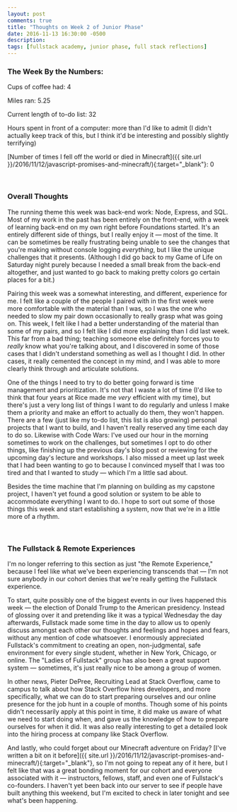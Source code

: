 ```yaml
---
layout: post
comments: true
title: "Thoughts on Week 2 of Junior Phase"
date: 2016-11-13 16:30:00 -0500
description: 
tags: [fullstack academy, junior phase, full stack reflections]
---
```


### The Week By the Numbers:

Cups of coffee had: 4

Miles ran: 5.25

Current length of to-do list: 32

Hours spent in front of a computer: more than I'd like to admit (I didn't actually keep track of this, but I think it'd be interesting and possibly slightly terrifying)

[Number of times I fell off the world or died in Minecraft]({{ site.url }}/2016/11/12/javascript-promises-and-minecraft/){:target="_blank"}: 0

<br/>

### Overall Thoughts

The running theme this week was back-end work: Node, Express, and SQL. Most of my work in the past has been entirely on the front-end, with a week of learning back-end on my own right before Foundations started. It's an entirely different side of things, but I really enjoy it — most of the time. It can be sometimes be really frustrating being unable to see the changes that you're making without console logging *everything*, but I like the unique challenges that it presents. (Although I did go back to my Game of Life on Saturday night purely because I needed a small break from the back-end altogether, and just wanted to go back to making pretty colors go certain places for a bit.)

Pairing this week was a somewhat interesting, and different, experience for me. I felt like a couple of the people I paired with in the first week were more comfortable with the material than I was, so I was the one who needed to slow my pair down occasionally to really grasp what was going on. This week, I felt like I had a better understanding of the material than some of my pairs, and so I felt like I did more explaining than I did last week. This far from a bad thing; teaching someone else definitely forces you to *really* know what you're talking about, and I discovered in some of those cases that I didn't understand something as well as I thought I did. In other cases, it really cemented the concept in my mind, and I was able to more clearly think through and articulate solutions.

One of the things I need to try to do better going forward is time management and prioritization. It's not that I waste a lot of time (I'd like to think that four years at Rice made me *very* efficient with my time), but there's just a very long list of things I want to do regularly and unless I make them a priority and make an effort to actually do them, they won't happen. There are a few (just like my to-do list, this list is also growing) personal projects that I want to build, and I haven't really reserved any time each day to do so. Likewise with Code Wars: I've used our hour in the morning sometimes to work on the challenges, but sometimes I opt to do other things, like finishing up the previous day's blog post or reviewing for the upcoming day's lecture and workshops. I also missed a meet up last week that I had been wanting to go to because I convinced myself that I was too tired and that I wanted to study — which I'm a little sad about.

Besides the time machine that I'm planning on building as my capstone project, I haven't yet found a good solution or system to be able to accommodate everything I want to do. I hope to sort out some of those things this week and start establishing a system, now that we're in a little more of a rhythm.

<br/>

### The Fullstack & Remote Experiences

I'm no longer referring to this section as just "the Remote Experience," because I feel like what we've been experiencing transcends that — I'm not sure anybody in our cohort denies that we're really getting the Fullstack experience.

To start, quite possibly one of the biggest events in our lives happened this week — the election of Donald Trump to the American presidency. Instead of glossing over it and pretending like it was a typical Wednesday the day afterwards, Fullstack made some time in the day to allow us to openly discuss amongst each other our thoughts and feelings and hopes and fears, without any mention of code whatsoever. I enormously appreciated Fullstack's commitment to creating an open, non-judgmental, safe environment for every single student, whether in New York, Chicago, or online. The "Ladies of Fullstack" group has also been a great support system — sometimes, it's just really nice to be among a group of women.

In other news, Pieter DePree, Recruiting Lead at Stack Overflow, came to campus to talk about how Stack Overflow hires developers, and more specifically, what we can do to start preparing ourselves and our online presence for the job hunt in a couple of months. Though some of his points didn't necessarily apply at this point in time, it did make us aware of what we need to start doing when, and gave us the knowledge of how to prepare ourselves for when it did. It was also really interesting to get a detailed look into the hiring process at company like Stack Overflow.

And lastly, who could forget about our Minecraft adventure on Friday? [I've written a bit on it before]({{ site.url }}/2016/11/12/javascript-promises-and-minecraft/){:target="_blank"}, so I'm not going to repeat any of it here, but I felt like that was a great bonding moment for our cohort and everyone associated with it — instructors, fellows, staff, and even one of Fullstack's co-founders. I haven't yet been back into our server to see if people have built anything this weekend, but I'm excited to check in later tonight and see what's been happening.
